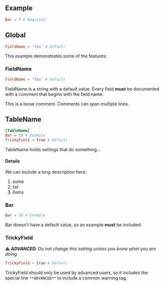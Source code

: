 [//]: # (Generated - DO NOT EDIT.)

## Example

```toml
Bar = 7 # Required
```

## Global
```toml
FieldName = 'foo' # Default
```


This example demonstrates some of the features:

### FieldName
```toml
FieldName = 'foo' # Default
```
FieldName is a string with a default value. Every field **must** be documented with a comment that begins with the field name.

This is a loose comment.
Comments can span multiple lines.

## TableName
```toml
[TableName]
Bar = 10 # Example
TrickyField = true # Default
```
TableName holds settings that do something...
#### Details

We can include a long description here:
1. some
2. list
3. items

### Bar
```toml
Bar = 10 # Example
```
Bar doesn't have a default value, so an example **must** be included.

### TrickyField
:warning: **_ADVANCED_**: _Do not change this setting unless you know what you are doing._
```toml
TrickyField = true # Default
```
TrickyField should only be used by advanced users, so it includes the special line `**ADVANCED**` to include a common warning tag.


